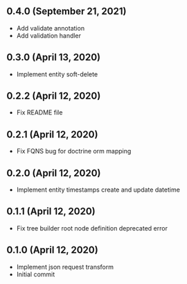 ## 0.4.0 (September 21, 2021)
  - Add validate annotation
  - Add validation handler

## 0.3.0 (April 13, 2020)
  - Implement entity soft-delete

## 0.2.2 (April 12, 2020)
  - Fix README file

## 0.2.1 (April 12, 2020)
  - Fix FQNS bug for doctrine orm mapping

## 0.2.0 (April 12, 2020)
  - Implement entity timestamps create and update datetime

## 0.1.1 (April 12, 2020)
  - Fix tree builder root node definition deprecated error

## 0.1.0 (April 12, 2020)
  - Implement json request transform
  - Initial commit

